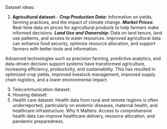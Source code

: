 Dataset ideas:
1. **Agricultural dataset**:-
	***Crop Production Data:*** Information on yields, farming practices, and the impact of climate change.
	***Market Prices:*** Real-time data on prices for agricultural products to help farmers make informed decisions.
	***Land Use and Ownership:*** Data on land tenure, land use patterns, and access to water resources.
	Improved agricultural data can enhance food security, optimize resource allocation, and support farmers with better tools and 	information.

Advanced technologies such as precision farming, predictive analytics, and data-driven decision support systems have transformed agriculture, increasing efficiency, productivity, and sustainability. This has resulted in optimized crop yields, improved livestock management, improved supply chain logistics, and a lower environmental impact.

3. Telecommunication dataset:
4. Housing dataset:
5. Health care dataset: Health data from rural and remote regions is often underreported, particularly on endemic diseases, maternal health, and healthcare infrastructure.
Why It Matters: Access to comprehensive health data can improve healthcare delivery, resource allocation, and pandemic preparedness.
